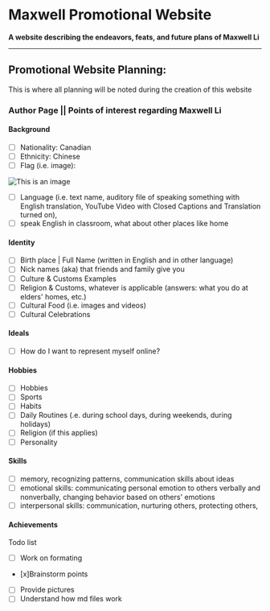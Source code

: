 # **Maxwell Promotional Website**
**A website describing the endeavors, feats, and future plans of Maxwell Li**

---
## **Promotional Website Planning:**
This is where all planning will be noted during the creation of this website

### **Author Page || Points of interest regarding Maxwell Li** 
#### **Background**
- [ ] Nationality: Canadian
- [ ] Ethnicity: Chinese
- [ ] Flag (i.e. image): 

![This is an image](https://cdn.britannica.com/68/7068-004-7848FEB4/Flag-Canada.jpg)

- [ ] Language (i.e. text name, auditory file of speaking something with English translation, YouTube Video with Closed Captions and Translation turned on),
- [ ] speak English in classroom, what about other places like home

#### **Identity**
- [ ] Birth place | Full Name (written in English and in other language)
- [ ] Nick names (aka) that friends and family give you 
- [ ] Culture & Customs Examples
- [ ] Religion & Customs, whatever is applicable (answers: what you do at elders' homes, etc.) 
- [ ] Cultural Food (i.e. images and videos) 
- [ ] Cultural Celebrations

#### **Ideals**
- [ ] How do I want to represent myself online?

#### **Hobbies**
- [ ] Hobbies 
- [ ] Sports 
- [ ] Habits 
- [ ] Daily Routines (.e. during school days, during weekends, during holidays) 
- [ ] Religion (if this applies) 
- [ ] Personality

#### **Skills**
- [ ] memory, recognizing patterns, communication skills about ideas
- [ ] emotional skills: communicating personal emotion to others verbally and nonverbally, changing behavior based on others' emotions
- [ ] interpersonal skills: communication, nurturing others, protecting others,
 
#### **Achievements**

Todo list
- [ ] Work on formating 
- [x]Brainstorm points
- [ ] Provide pictures 
- [ ] Understand how md files work
